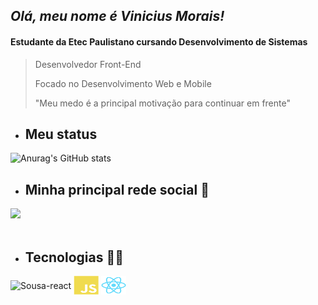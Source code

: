 ## <i>Olá, meu nome é Vinicius Morais!</i>
 
#### Estudante da Etec Paulistano cursando Desenvolvimento de Sistemas

> Desenvolvedor Front-End
> 
> Focado no Desenvolvimento Web e Mobile
>
> "Meu medo é a principal motivação para continuar em frente"
>


  - ## Meu status

![Anurag's GitHub stats](https://github-readme-stats.vercel.app/api?username=Sousasz&show_icons=true&theme=dark)

  - ## Minha principal rede social 🤳
   
<div>
  <a href="https://instagram.com/sousaodev" target="_blank"><img src="https://img.shields.io/badge/-Instagram-%23E4405F?style=for-the-badge&logo=instagram&logoColor=white" target="_blank"></a>
</div><br>

  - ##  Tecnologias 👨‍💻
<div style="display: inline_block">
  <img align="center" alt="Sousa-react" height="30" width="40" src="https://raw.githubusercontent.com/devicons/devicon/master/icons/html/html-original.svg">
  <img align="center" alt="Sousa-js" height="30" width="40" src="https://raw.githubusercontent.com/devicons/devicon/master/icons/javascript/javascript-plain.svg">
  <img align="center" alt="Sousa-react" height="30" width="40" src="https://raw.githubusercontent.com/devicons/devicon/master/icons/react/react-original.svg">
</div>
